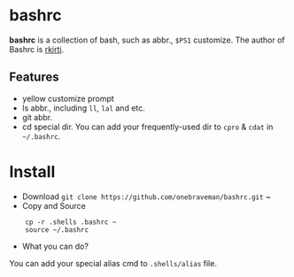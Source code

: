 # bashrc

**bashrc** is a collection of bash, such as abbr., `$PS1` customize. The author of Bashrc is [rkirti](https://github.com/rkirti).

## Features

* yellow customize prompt 
* ls abbr., including `ll`, `lal` and etc.
* git abbr.
* cd special dir. You can add your frequently-used dir to `cpro` & `cdat` in `~/.bashrc`.

# Install

* Download 
    `git clone https://github.com/onebraveman/bashrc.git` ~
* Copy and Source
```
    cp -r .shells .bashrc ~
    source ~/.bashrc
```

* What you can do?

You can add your special alias cmd to `.shells/alias` file.
